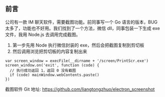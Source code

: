 ## 前言
公司有一款 IM 聊天软件，需要截图功能。前同事写一个 Go 语言的版本，BUG 太多了，功能也不好用。我们找到了一个方法，微信 dll，同事包装一下生成 exe 文件，我用 Node.js 去调用完成截图。

1. 第一步先用 Node 执行微信封装的 exe，然后会把截图复制到剪切板
2. 然后调用浏览把剪切板的内容复制出来
```
var screen_window = execFile(__dirname + '/screen/PrintScr.exe')
screen_window.on('exit', function (code) {
  // 执行成功返回 1，返回 0 没有截图
  if (code) mainWindow.webContents.paste()
})
```

截图软件 Git 地址: https://github.com/liangtongzhuo/electron_screenshot
